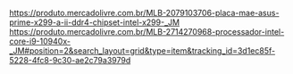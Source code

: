 https://produto.mercadolivre.com.br/MLB-2079103706-placa-mae-asus-prime-x299-a-ii-ddr4-chipset-intel-x299-_JM
https://produto.mercadolivre.com.br/MLB-2714270968-processador-intel-core-i9-10940x-_JM#position=2&search_layout=grid&type=item&tracking_id=3d1ec85f-5228-4fc8-9c30-ae2c79a3979d